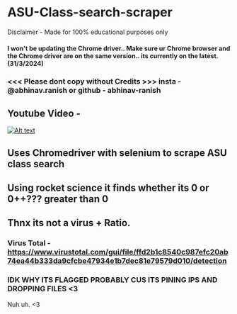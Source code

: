 # ASU-Class-search-scraper

Disclaimer - Made for 100% educational purposes only 

#### I won't be updating the Chrome driver.. Make sure ur Chrome browser and the Chrome driver are on the same version.. its currently on the latest. (31/3/2024)

### <<< Please dont copy without Credits >>> insta - @abhinav.ranish  or  github -  abhinav-ranish

## Youtube Video -
[![Alt text](https://img.youtube.com/vi/Rb7f3m1Acos/0.jpg)](https://youtu.be/Rb7f3m1Acos)

## Uses Chromedriver with selenium to scrape ASU class search
## Using rocket science it finds whether its 0 or 0++??? greater than 0
## Thnx its not a virus + Ratio.
### Virus Total - https://www.virustotal.com/gui/file/ffd2b1c8540c987efc20ab74ea44b333da9cfcbe47934e1b7dec81e79579d010/detection
### IDK WHY ITS FLAGGED PROBABLY CUS ITS PINING IPS AND DROPPING FILES <3
Nuh uh. &lt;3 
